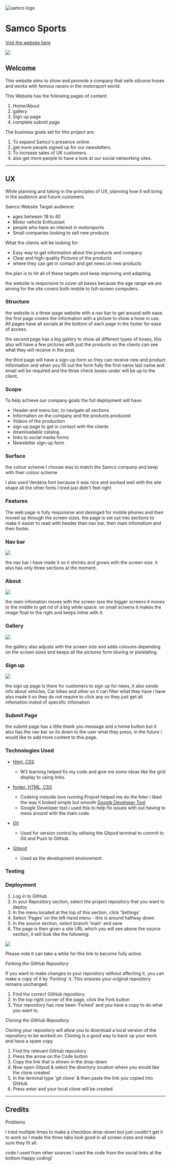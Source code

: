 ![samco logo](docs/Images/samco-logo.png)

# Samco Sports

[Visit the website here](https://doublearon96.github.io/Samcohoses/index.html)

![](docs/Images/screen-picture-of-all-sizes.png)

## Welcome

This website aims to show and promote a company that sells silicone hoses and works with
famous racers in the motorsport world.

This Website has the following pages of content:

1. Home/About
2. gallery
3. Sign up page
4. complete submit page

The business goals set for this project are:

1. To expand Samco's presence online.
2. get more people signed up for our newsletters.
3. To increase sales of UK customers.
4. also get more people to have a look at our social networking sites.

---

## UX

While planning and taking in the principles of UX, planning how it will bring in the audience and future customers.

Samco Website Target audience:

* ages between 18 to 40
* Motor vehicle Enthusiast
* people who have an interest in motorsports
* Small companies looking to sell new products
  
What the clients will be looking for:

* Easy way to get information about the products and company
* Clear and high-quality Pictures of the products
* where they can get in contact and get news on new products
  
the plan is to hit all of these targets and keep improving and adapting.

the website is responsive to cover all bases because the age range we are aiming for the site covers both mobile to full-screen computers.

### Structure

the website is a three-page website with a nav bar to get around with ease. the first page covers the information with a picture to show a hose in use. All pages have all socials at the bottom of each page in the footer for ease of access.

the second page has a big gallery to show all different types of hoses, this also will have a few pictures with just the products so the clients can see what they will receive in the post.

the third page will have a sign-up form so they can receive new and product information and when you fill out the form fully the first name last name and email will be required and the three check boxes under will be up to the client.

### Scope

To help achieve our company goals the full deployment will have:

* Header and menu bar, to navigate all sections
* Information on the company and the products produced
* Videos of the production
* sign up page to get in contact with the clients
* downloadable catalog
* links to social media forms
* Newsletter sign-up form

### Surface

the colour scheme I choose was to match the Samco company and keep with their colour scheme

I also used Verdana font because it was nice and worked well with the site shape all the other fonts I tired just didn't feel right

[](docs/Images/Screenshot-of-verdana-font.png)

### Features
The web page is fully responsive and desinged for mobile phones and then moved up through the screen sizes. the page is set out into sections to make it easier to read with header then nav bar, then main infomatiom and then footer.
### Nav bar

![](docs/Images/navbar-picture.png)

the nav bar i have made it so it shrinks and grows with the screen size. it also has only three sections at the moment.
### About

![](docs/Images/about-page-infomation.png)

the main infomation moves with the screen size the bigger screens it moves to the middle to get rid of a big white space.
on small screens it makes the image float to the right and keeps inline with it.

### Gallery

![](docs/Images/gallery.png)

the gallery also adjusts with the screen size and adds coloums depending on the screen sizes and keeps all the pictures form bluring or pixlelating.

### Sign up

![](docs/Images/form.png)

the sign up page is there for customers to sign up for news, it also sends info about vehicles, Car bikes and other so it can filter what they have i have also made it so they do not require to click any so they just get all infomation insted of specsfic infomation.

### Submit Page

[](docs/Images/submit-page.png)

the submit page has a little thank you message and a home button but it also has the nav bar so its down to the user what they press, in the future i would like to add more content to this page.

### Technologies Used

- [Html, CSS](https://www.w3schools.com/css/css_positioning.asp)
    - W3 learning helped fix my code and give me some ideas like the grid display to using links.

- [footer, HTML, CSS](https://learn.codeinstitute.net/ci_program/diplomainfullstacksoftwarecommoncurriculum)
    - Codeing instuide love running Projcet helped me do the foter i liked the way it looked simple but smooth
[Google Developer Tool ](https://developer.chrome.com/docs/devtools/)
    - Google Developer tool i used this to help fix issues with out having to mess around with the main code.
- [Git](https://git-scm.com/)
  - Used for version control by utilising the Gitpod terminal to commit to Git and Push to GitHub.
- [Gitpod](https://www.gitpod.io/)
  - Used as the development environment.





### Testing

### Deployment

1. Log in to GitHub
2. In your Repository section, select the project repository that you want to deploy
3. In the menu located at the top of this section, click 'Settings'
4. Select 'Pages' on the left-hand menu - this is around halfway down
5. In the source section, select branch 'main' and save
6. The page is then given a site URL which you will see above the source section, it will look like the following:

![](docs/github-deployment.png)

Please note it can take a while for this link to become fully active.

*Forking the GitHub Repository*

If you want to make changes to your repository without affecting it, you can make a copy of it by 'Forking' it. This ensures your original repository remains unchanged.

1. Find the correct GitHub repository
2. In the top right corner of the page, click the Fork button
3. Your repository has now been 'Forked' and you have a copy to do what you want to.

*Cloning the GitHub Repository*

Cloning your repository will allow you to download a local version of the repository to be worked on. Cloning is a good way to back up your work and have a spare copy

1. Find the relevant GitHub repository
2. Press the arrow on the Code button
3. Copy the link that is shown in the drop-down
4. Now open Gitpod & select the directory location where you would like the clone created
5. In the terminal type 'git clone' & then paste the link you copied into GitHub
6. Press enter and your local clone will be created.

---

## Credits

Problems

I tried multiple times to make a checkbox drop-down but just couldn't get it to work so I made the three tabs look good in all screen sizes and make sure they fit all.

code I used from other sources
I used the code from the social links at the bottom
Happy coding!
